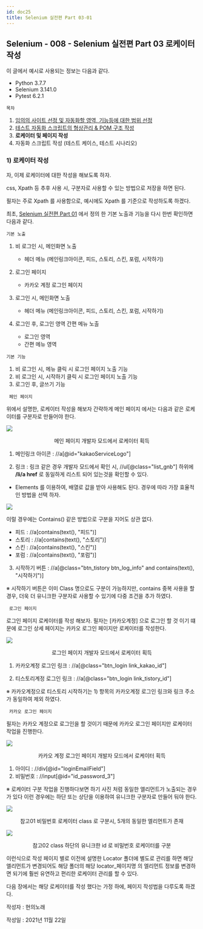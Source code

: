 ```yaml
---
id: doc25
title: Selenium 실전편 Part 03-01
---
```


## Selenium - 008 - Selenium 실전편 Part 03 로케이터 작성

이 글에서 예시로 사용되는 정보는 다음과 같다.

- Python 3.7.7
- Selenium 3.141.0
- Pytest 6.2.1





```목차```

1. [임의의 사이트 선정 및 자동화할 영역, 기능등에 대한 범위 선정](https://qa-linesong.netlify.app/docs/doc23)
2. [테스트 자동화 스크립트의 형상관리 & POM 구조 작성](https://qa-linesong.netlify.app/docs/doc24)
3. **로케이터 및 페이지 작성**
4. 자동화 스크립트 작성 (테스트 케이스, 테스트 시나리오)





### 1) 로케이터 작성



자, 이제 로케이터에 대한 작성을 해보도록 하자.

css, Xpath 등 추후 사용 시, 구분자로 사용할 수 있는 방법으로 저장을 하면 된다.

필자는 주로 Xpath 를 사용함으로, 예시에도 Xpath 를 기준으로 작성하도록 하겠다.

최초, [Selenium 실전편 Part 01](https://qa-linesong.netlify.app/docs/doc23) 에서 정의 한 기본 노출과 기능을 다시 한번 확인하면 다음과 같다.



```기본 노출```

1. 비 로그인 시, 메인화면 노출
   
   - 헤더 메뉴 (메인링크아이콘, 피드, 스토리, 스킨, 포럼, 시작하기)
2. 로그인 페이지
   
   - 카카오 계정 로그인 페이지
3. 로그인 시, 메인화면 노출
   
   - 헤더 메뉴 (메인링크아이콘, 피드, 스토리, 스킨, 포럼, 시작하기)
4. 로그인 후, 로그인 영역 간편 메뉴 노출
   - 로그인 영역
   - 간편 메뉴 영역
   
   

```기본 기능```

1. 비 로그인 시, 메뉴 클릭 시 로그인 페이지 노출 기능
2. 비 로그인 시, 시작하기 클릭 시 로그인 페이지 노출 기능
3. 로그인 후, 글쓰기 기능



``` 페인 페이지```

위에서 설명한, 로케이터 작성을 해보자 간략하게 메인 페이지 에서는 다음과 같은 로케이터를 구분자로 만들어야 한다.

<div style={{textAlign: 'center'}}>

![](img/doc_025_001.png)

</div>

<p align="center">메인 페이지 개발자 모드에서 로케이터 획득</p>



1) 메인링크 아이콘 : //a[@id="kakaoServiceLogo"]



2) 링크 : 링크 같은 경우 개발자 모드에서 확인 시, //ul[@class="list_gnb"] 하위에 **/li/a href** 로 동일하게 리스트 되어 있는것을 확인할 수 있다.

* Elements 를 이용하여, 배열로 값을 받아 사용해도 된다. 경우에 따라 가장 효율적인 방법을 선택 하자.

<div style={{textAlign: 'center'}}>

![](img/doc_025_002.png)

</div>


이럴 경우에는 Contains() 같은 방법으로 구분을 지어도 상관 없다. 

* 피드 : //a[contains(text(), "피드")]
* 스토리 : //a[contains(text(), "스토리")]
* 스킨 : //a[contains(text(), "스킨")]
* 포럼 : //a[contains(text(), "포럼")]



3) 시작하기 버튼 : //a[@class="btn_tistory btn_log_info" and contains(text(), "시작하기")]

※ 시작하기 버튼은 이미 Class 명으로도 구분이 가능하지만, contains 중복 사용을 할 경우, 더욱 더 유니크한 구분자로 사용할 수 있기에 다중 조건을 추가 하였다.



``` 로그인 페이지```

로그인 페이지 로케이터를 작성 해보자. 필자는 [카카오계정] 으로 로그인 할 것 이기 떄문에 로그인 상세 페이지는 카카오 로그인 페이지만 로케이터를 작성한다.

<div style={{textAlign: 'center'}}>

![](img/doc_025_003.png)

</div>

<p align="center">로그인 페이지 개발자 모드에서 로케이터 획득</p>



1) 카카오계정 로그인 링크 : //a[@class="btn_login link_kakao_id"]

2) 티스토리계정 로그인 링크 : //a[@class="btn_login link_tistory_id"]

※ 카카오계정으로 티스토리 시작하기는 1) 항목의 카카오계정 로그인 링크와 링크 주소가 동일하여 제외 하였다.



``` 카카오 로그인 페이지```

필자는 카카오 계정으로 로그인을 할 것이기 때문에 카카오 로그인 페이지만 로케이터 작업을 진행한다.

<div style={{textAlign: 'center'}}>

![](img/doc_025_004.png)

</div>

<p align="center">카카오 계정 로그인 페이지 개발자 모드에서 로케이터 획득</p>



1) 아이디 : //div[@id="loginEmailField"]
2) 비밀번호 : //input[@id="id_password_3"]

※ 로케이터 구분 작업을 진행하다보면 하기 사진 처럼 동일한 엘리먼트가 노출되는 경우가 있다 이런 경우에는 하단 또는 상단을 이용하여 유니크한 구분자로 만들어 둬야 한다.

<div style={{textAlign: 'center'}}>

![](img/doc_025_005.png)

</div>

<p align="center">참고01 비밀번호 로케이터 class 로 구분시, 5개의 동일한 엘리먼트가 존재</p>

<div style={{textAlign: 'center'}}>

![](img/doc_025_006.png)

</div>

<p align="center">참고02 class 하단의 유니크한 id 로 비밀번호 로케이터를 구분</p>





이런식으로 작성 페이지 별로 이전에 설명한 Locator 폴더에 별도로 관리를 하면 해당 엘리먼트가 변경되어도 해당 폴더의 해당 locator_페이지명 의 엘리먼트 정보를 변경하면 되기에 훨씬 유연하고 편리한 로케이터 관리를 할 수 있다.



다음 장에서는 해당 로케이터를 작성 했다는 가정 하에, 페이지 작성법을 다루도록 하겠다.








작성자 : 현의노래

작성일 : 2021년 11월 22일